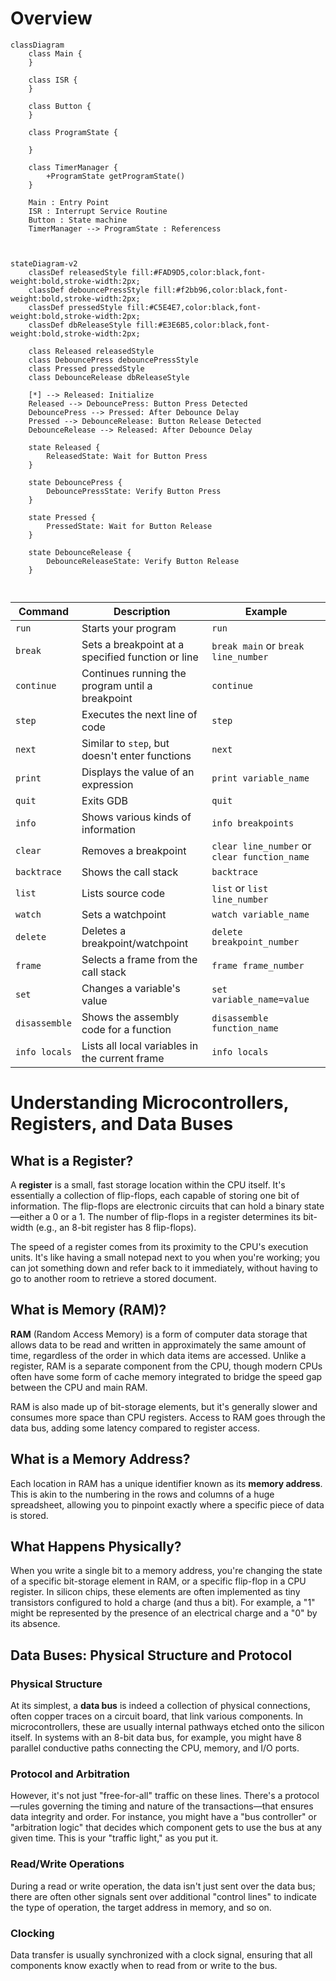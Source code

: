 # Overview

```mermaid
classDiagram
    class Main {
    }

    class ISR {
    }

    class Button {
    }
    
    class ProgramState {
        
    }

    class TimerManager {
        +ProgramState getProgramState()
    }

    Main : Entry Point
    ISR : Interrupt Service Routine
    Button : State machine
    TimerManager --> ProgramState : Referencess
    


```

```mermaid
stateDiagram-v2
    classDef releasedStyle fill:#FAD9D5,color:black,font-weight:bold,stroke-width:2px;
    classDef debouncePressStyle fill:#f2bb96,color:black,font-weight:bold,stroke-width:2px;
    classDef pressedStyle fill:#C5E4E7,color:black,font-weight:bold,stroke-width:2px;
    classDef dbReleaseStyle fill:#E3E6B5,color:black,font-weight:bold,stroke-width:2px;
    
    class Released releasedStyle
    class DebouncePress debouncePressStyle
    class Pressed pressedStyle
    class DebounceRelease dbReleaseStyle
    
    [*] --> Released: Initialize
    Released --> DebouncePress: Button Press Detected
    DebouncePress --> Pressed: After Debounce Delay
    Pressed --> DebounceRelease: Button Release Detected
    DebounceRelease --> Released: After Debounce Delay
    
    state Released {
        ReleasedState: Wait for Button Press
    }
    
    state DebouncePress {
        DebouncePressState: Verify Button Press
    }
    
    state Pressed {
        PressedState: Wait for Button Release
    }
    
    state DebounceRelease {
        DebounceReleaseState: Verify Button Release
    }

 

```


| Command       | Description                                     | Example                                   |
|---------------|-------------------------------------------------|-------------------------------------------|
| `run`         | Starts your program                             | `run`                                     |
| `break`       | Sets a breakpoint at a specified function or line| `break main` or `break line_number`       |
| `continue`    | Continues running the program until a breakpoint| `continue`                                 |
| `step`        | Executes the next line of code                  | `step`                                     |
| `next`        | Similar to `step`, but doesn't enter functions  | `next`                                     |
| `print`       | Displays the value of an expression             | `print variable_name`                      |
| `quit`        | Exits GDB                                       | `quit`                                     |
| `info`        | Shows various kinds of information              | `info breakpoints`                         |
| `clear`       | Removes a breakpoint                            | `clear line_number` or `clear function_name`|
| `backtrace`   | Shows the call stack                            | `backtrace`                                |
| `list`        | Lists source code                               | `list` or `list line_number`               |
| `watch`       | Sets a watchpoint                               | `watch variable_name`                      |
| `delete`      | Deletes a breakpoint/watchpoint                 | `delete breakpoint_number`                 |
| `frame`       | Selects a frame from the call stack             | `frame frame_number`                       |
| `set`         | Changes a variable's value                      | `set variable_name=value`                  |
| `disassemble` | Shows the assembly code for a function          | `disassemble function_name`                |
| `info locals` | Lists all local variables in the current frame  | `info locals`                              |


# Understanding Microcontrollers, Registers, and Data Buses

## What is a Register?

A **register** is a small, fast storage location within the CPU itself. It's essentially a collection of flip-flops, each capable of storing one bit of information. The flip-flops are electronic circuits that can hold a binary state—either a 0 or a 1. The number of flip-flops in a register determines its bit-width (e.g., an 8-bit register has 8 flip-flops).

The speed of a register comes from its proximity to the CPU's execution units. It's like having a small notepad next to you when you're working; you can jot something down and refer back to it immediately, without having to go to another room to retrieve a stored document.

## What is Memory (RAM)?

**RAM** (Random Access Memory) is a form of computer data storage that allows data to be read and written in approximately the same amount of time, regardless of the order in which data items are accessed. Unlike a register, RAM is a separate component from the CPU, though modern CPUs often have some form of cache memory integrated to bridge the speed gap between the CPU and main RAM.

RAM is also made up of bit-storage elements, but it's generally slower and consumes more space than CPU registers. Access to RAM goes through the data bus, adding some latency compared to register access.

## What is a Memory Address?

Each location in RAM has a unique identifier known as its **memory address**. This is akin to the numbering in the rows and columns of a huge spreadsheet, allowing you to pinpoint exactly where a specific piece of data is stored.

## What Happens Physically?

When you write a single bit to a memory address, you're changing the state of a specific bit-storage element in RAM, or a specific flip-flop in a CPU register. In silicon chips, these elements are often implemented as tiny transistors configured to hold a charge (and thus a bit). For example, a "1" might be represented by the presence of an electrical charge and a "0" by its absence.

## Data Buses: Physical Structure and Protocol

### Physical Structure

At its simplest, a **data bus** is indeed a collection of physical connections, often copper traces on a circuit board, that link various components. In microcontrollers, these are usually internal pathways etched onto the silicon itself. In systems with an 8-bit data bus, for example, you might have 8 parallel conductive paths connecting the CPU, memory, and I/O ports.

### Protocol and Arbitration

However, it's not just "free-for-all" traffic on these lines. There's a protocol—rules governing the timing and nature of the transactions—that ensures data integrity and order. For instance, you might have a "bus controller" or "arbitration logic" that decides which component gets to use the bus at any given time. This is your "traffic light," as you put it.

### Read/Write Operations

During a read or write operation, the data isn't just sent over the data bus; there are often other signals sent over additional "control lines" to indicate the type of operation, the target address in memory, and so on.

### Clocking

Data transfer is usually synchronized with a clock signal, ensuring that all components know exactly when to read from or write to the bus.
        